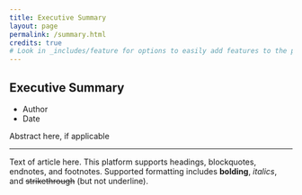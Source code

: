 ```yaml
---
title: Executive Summary
layout: page
permalink: /summary.html
credits: true
# Look in _includes/feature for options to easily add features to the page
---
```


## Executive Summary
- Author
- Date

Abstract here, if applicable

---

Text of article here. This platform supports headings, blockquotes, endnotes, and footnotes.  Supported formatting includes **bolding**, _italics_, and ~~strikethrough~~ (but not underline).